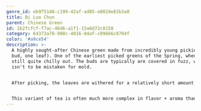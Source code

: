 ```yaml
---
genre_id: eb975148-c199-42af-ad85-e002de83b3a0
title: Bi Luo Chun
parent: Chinese Green
id: 1b2fcfcf-f7ac-46d6-a1f1-15a6d72c8158
category: 64373a78-908c-4016-84af-c09666c8704f
color: '#a9ce54'
description: >-
  A highly sought-after Chinese green made from incredibly young pickings (one
  bud, one leaf). One of the earliest picked greens of the Spring, when it's
  still quite chilly out. The buds are typically are covered in fuzz, which
  isn't to be mistaken for mold.


  After picking, the leaves are withered for a relatively short amount of time before being wok-fried to deactivate the oxidation process and retain the material's lovely green coloring. Initial wok temperatures are high, then mellow out while the leaves are hand-rolled into their signature curled appearance. Once the batch is uniformly rolled, the wok is brought to a higher heat again to fry most of the remaining moisture out. The material is then stored in an environment that will pull residual moisture out of the leaves to ensure the flavor is fixed and no unintentional fermentation occurs.


  This variant of tea is often much more complex in flavor + aroma than other Chinese greens.
---
```


